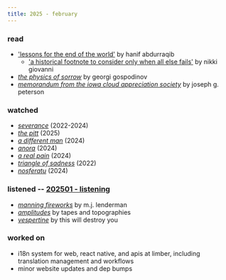 ```yaml
---
title: 2025 - february
---
```


### read

- ['lessons for the end of the world'](https://www.newyorker.com/culture/essay/lessons-for-the-end-of-the-world) by hanif abdurraqib
    - ['a historical footnote to consider only when all else fails'](https://www.poetryfoundation.org/poems/48216/a-historical-footnote-to-consider-only-when-all-else-fails) by nikki giovanni
- [*the physics of sorrow*](https://riffraffpvd.com/the-physics-of-sorrow/) by georgi gospodinov
- [*memorandum from the iowa cloud appreciation society*](https://uipress.uiowa.edu/books/memorandum-iowa-cloud-appreciation-society) by joseph g. peterson

### watched

- [*severance*](https://www.imdb.com/title/tt11280740/) (2022-2024)
- [*the pitt*](https://www.imdb.com/title/tt31938062/) (2025)
- [*a different man*](https://letterboxd.com/film/a-different-man/) (2024)
- [*anora*](https://www.imdb.com/title/tt28607951/) (2024)
- [*a real pain*](https://www.imdb.com/title/tt21823606/) (2024)
- [*triangle of sadness*](https://www.imdb.com/title/tt7322224/) (2022)
- [*nosferatu*](https://www.imdb.com/title/tt5040012/) (2024)

### listened -- [202501 - listening](https://open.spotify.com/playlist/5061osIEdPbcDEYzKd9kYT?si=ee11e2e19b784896)

- [*manning fireworks*](https://mjlenderman.bandcamp.com/album/manning-fireworks) by m.j. lenderman
- [*amplitudes*](https://whitelabrecs.bandcamp.com/album/amplitudes) by tapes and topographies
- [*vespertine*](https://thiswilldestroyyou.bandcamp.com/album/vespertine) by this will destroy you

### worked on

- i18n system for web, react native, and apis at limber, including translation management and workflows
- minor website updates and dep bumps
